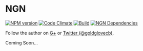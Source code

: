 # NGN

[![NPM version](https://badge.fury.io/js/ngn.png)](http://badge.fury.io/js/ngn)
[![Code Climate](https://codeclimate.com/github/nodengn/NGN.png)](https://codeclimate.com/github/nodengn/NGN)
[![Build](https://api.travis-ci.org/nodengn/NGN.png)](https://travis-ci.org/nodengn/NGN)
[![NGN Dependencies](https://david-dm.org/nodengn/NGN.png)](https://david-dm.org/nodengn/NGN)

Follow the author on <a href="https://plus.google.com/u/1/111169756342687497578?rel=author">G+</a>
or <a href="http://twitter.com/goldglovecb">Twitter (@goldglovecb)</a>.

Coming Soon...